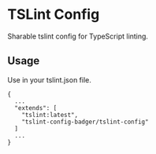 # TSLint Config

Sharable tslint config for TypeScript linting.

## Usage

Use in your tslint.json file.

```
{
  ...
  "extends": [
    "tslint:latest",
    "tslint-config-badger/tslint-config"
  ]
  ...
}
  ```
